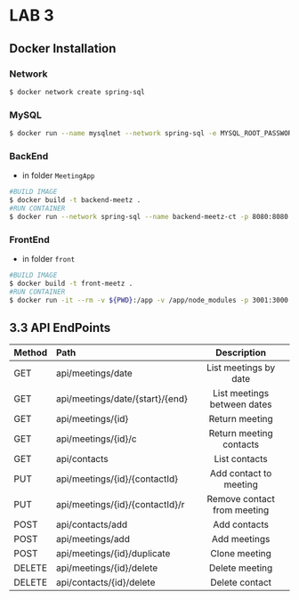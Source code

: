 # LAB 3

## Docker Installation

### Network

 ```bash
$ docker network create spring-sql
```

### MySQL

 ```bash
$ docker run --name mysqlnet --network spring-sql -e MYSQL_ROOT_PASSWORD=1234 -e MYSQL_DATABASE=meetz -e MYSQL_USER=user -e MYSQL_PASSWORD=1234 -d mysql:5.7
```

### BackEnd
- in folder ```MeetingApp```
 ```bash
 #BUILD IMAGE
$ docker build -t backend-meetz .
 #RUN CONTAINER
$ docker run --network spring-sql --name backend-meetz-ct -p 8080:8080 -d backend-meetz
```

### FrontEnd
- in folder ```front```
 ```bash
 #BUILD IMAGE
$ docker build -t front-meetz .
 #RUN CONTAINER
$ docker run -it --rm -v ${PWD}:/app -v /app/node_modules -p 3001:3000 -e CHOKIDAR_USEPOLLING=true front-meetz
```





## 3.3 API EndPoints

| Method        | Path          | Description  |
| :------------- |:-------------| :-----:|
| GET     | api/meetings/date | List meetings by date |
| GET     | api/meetings/date/{start}/{end} | List meetings between dates |
| GET     | api/meetings/{id} | Return meeting |
| GET     | api/meetings/{id}/c | Return meeting contacts |
| GET     | api/contacts | List contacts |
| PUT     | api/meetings/{id}/{contactId} | Add contact to meeting |
| PUT     | api/meetings/{id}/{contactId}/r | Remove contact from meeting |
| POST     | api/contacts/add | Add contacts |
| POST     | api/meetings/add | Add meetings |
| POST     | api/meetings/{id}/duplicate | Clone meeting |
| DELETE     | api/meetings/{id}/delete | Delete meeting |
| DELETE     | api/contacts/{id}/delete | Delete contact |


  
  

